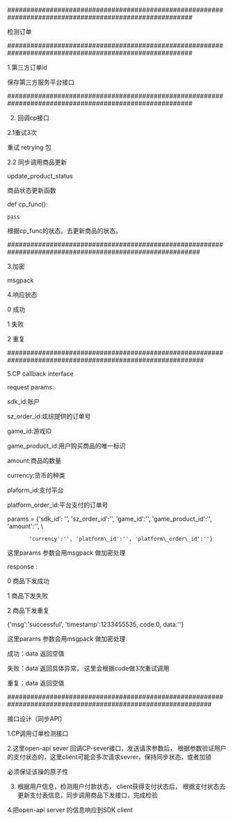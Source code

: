 \#\#\#\#\#\#\#\#\#\#\#\#\#\#\#\#\#\#\#\#\#\#\#\#\#\#\#\#\#\#\#\#\#\#\#\#\#\#\#\#\#\#\#\#\#\#\#\#\#\#\#\#\#\#\#\#\#\#\#\#\#\#\#\#\#\#\#\#\#\#\#\#\#\#\#\#\#\#\#\#\#\#\#\#\#\#\#\#\#\#\#\#\#\#\#\#\#\#\#\#\#\#\#\#

检测订单

\#\#\#\#\#\#\#\#\#\#\#\#\#\#\#\#\#\#\#\#\#\#\#\#\#\#\#\#\#\#\#\#\#\#\#\#\#\#\#\#\#\#\#\#\#\#\#\#\#\#\#\#\#\#\#\#\#\#\#\#\#\#\#\#\#\#\#\#\#\#\#\#\#\#\#\#\#\#\#\#\#\#\#\#\#\#\#\#\#\#\#\#\#\#\#\#\#\#\#\#\#\#\#\#

1.第三方订单id

保存第三方服务平台接口

\#\#\#\#\#\#\#\#\#\#\#\#\#\#\#\#\#\#\#\#\#\#\#\#\#\#\#\#\#\#\#\#\#\#\#\#\#\#\#\#\#\#\#\#\#\#\#\#\#\#\#\#\#\#\#\#\#\#\#\#\#\#\#\#\#\#\#\#\#\#\#\#\#\#\#\#\#\#\#\#\#\#\#\#\#\#\#\#\#\#\#\#\#\#\#\#\#\#\#\#\#\#\#\#

2. 回调cp接口

2.1重试3次

重试 retrying 包

2.2 同步调用商品更新

update\_product\_status

商品状态更新函数

def cp\_func\(\):

	pass

根据cp\_func的状态。去更新商品的状态。

\#\#\#\#\#\#\#\#\#\#\#\#\#\#\#\#\#\#\#\#\#\#\#\#\#\#\#\#\#\#\#\#\#\#\#\#\#\#\#\#\#\#\#\#\#\#\#\#\#\#\#\#\#\#\#\#\#\#\#\#\#\#\#\#\#\#\#\#\#\#\#\#\#\#\#\#\#\#\#\#\#\#\#\#\#\#\#\#\#\#\#\#\#\#\#\#\#\#\#\#\#\#\#\#\#\#

3.加密



msgpack



4.响应状态



0 成功



1 失败



2 重复

\#\#\#\#\#\#\#\#\#\#\#\#\#\#\#\#\#\#\#\#\#\#\#\#\#\#\#\#\#\#\#\#\#\#\#\#\#\#\#\#\#\#\#\#\#\#\#\#\#\#\#\#\#\#\#\#\#\#\#\#\#\#\#\#\#\#\#\#\#\#\#\#\#\#\#\#\#\#\#\#\#\#\#\#\#\#\#\#\#\#\#\#\#\#\#\#\#\#\#\#\#\#\#\#\#\#\#



5.CP callback interface 



request params:



sdk\_id:账户



sz\_order\_id:炫综提供的订单号



game\_id:游戏ID



game\_product\_id:用户购买商品的唯一标识



amount:商品的数量



currency:货币的种类



plaform\_id:支付平台



platform\_order\_id:平台支付的订单号





params = {'sdk\_id': '', 'sz\_order\_id':'', 'game\_id':'', 'game\_product\_id':'', 'amount':'', \

		   'currency':'', 'platform\_id':'', 'platform\_order\_id':''}



这里params 参数会用msgpack 做加密处理



response :



0 商品下发成功



1 商品下发失败



2 商品下发重复



{'msg':'successful', 'timestamp':1233455535, code:0, data:''}



这里params 参数会用msgpack 做加密处理



成功：data 返回空值



失败：data 返回具体异常， 这里会根据code做3次重试调用



重复：data  返回空值

\#\#\#\#\#\#\#\#\#\#\#\#\#\#\#\#\#\#\#\#\#\#\#\#\#\#\#\#\#\#\#\#\#\#\#\#\#\#\#\#\#\#\#\#\#\#\#\#\#\#\#\#\#\#\#\#\#\#\#\#\#\#\#\#\#\#\#\#\#\#\#\#\#\#\#\#\#\#\#\#\#\#\#\#\#\#\#\#\#\#\#\#\#\#\#\#\#\#\#\#\#\#\#\#\#\#\#\#\#



接口设计（同步API）



1.CP调用订单检测接口



2.这里open-api sever 回调CP-sever接口，发送请求参数后， 根据参数验证用户的支付状态的，这里client可能会多次请求sevrer，保持同步状态，或者加锁



必须保证该操的原子性



3. 根据用户信息，检测用户付款状态， client获得支付状态后， 根据支付状态去更新支付表信息，同步调用商品下发接口，完成检验



4.把open-api server 的信息响应到SDK client

































